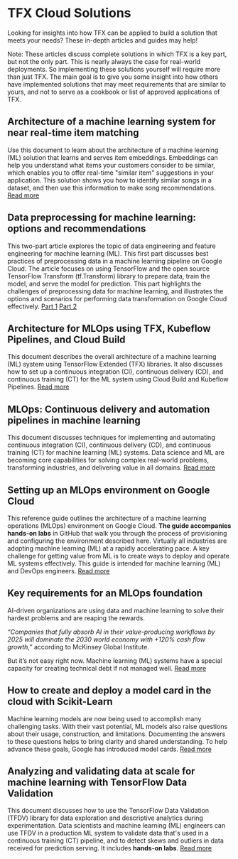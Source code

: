 # TFX Cloud Solutions

Looking for insights into how TFX can be applied to build a solution that meets
your needs? These in-depth articles and guides may help!

Note: These articles discuss complete solutions in which TFX is a key part, but
not the only part. This is nearly always the case for real-world deployments. So
implementing these solutions yourself will require more than just TFX. The main
goal is to give you some insight into how others have implemented solutions that
may meet requirements that are similar to yours, and not to serve as a cookbook
or list of approved applications of TFX.

## Architecture of a machine learning system for near real-time item matching

Use this document to learn about the architecture of a machine learning (ML)
solution that learns and serves item embeddings. Embeddings can help you
understand what items your customers consider to be similar, which enables you
to offer real-time "similar item" suggestions in your application. This solution
shows you how to identify similar songs in a dataset, and then use this
information to make song recommendations.
[Read more](https://cloud.google.com/solutions/real-time-item-matching)

## Data preprocessing for machine learning: options and recommendations

This two-part article explores the topic of data engineering and feature
engineering for machine learning (ML). This first part discusses best practices
of preprocessing data in a machine learning pipeline on Google Cloud. The
article focuses on using TensorFlow and the open source TensorFlow Transform
(tf.Transform) library to prepare data, train the model, and serve the model for
prediction. This part highlights the challenges of preprocessing data for
machine learning, and illustrates the options and scenarios for performing data
transformation on Google Cloud effectively.
[Part 1](https://cloud.google.com/solutions/machine-learning/data-preprocessing-for-ml-with-tf-transform-pt1)
[Part 2](https://cloud.google.com/solutions/machine-learning/data-preprocessing-for-ml-with-tf-transform-pt2)

## Architecture for MLOps using TFX, Kubeflow Pipelines, and Cloud Build

This document describes the overall architecture of a machine learning (ML)
system using TensorFlow Extended (TFX) libraries. It also discusses how to set
up a continuous integration (CI), continuous delivery (CD), and continuous
training (CT) for the ML system using Cloud Build and Kubeflow Pipelines.
[Read more](https://cloud.google.com/solutions/machine-learning/architecture-for-mlops-using-tfx-kubeflow-pipelines-and-cloud-build)

## MLOps: Continuous delivery and automation pipelines in machine learning

This document discusses techniques for implementing and automating continuous
integration (CI), continuous delivery (CD), and continuous training (CT) for
machine learning (ML) systems. Data science and ML are becoming core
capabilities for solving complex real-world problems, transforming industries,
and delivering value in all domains.
[Read more](https://cloud.google.com/solutions/machine-learning/mlops-continuous-delivery-and-automation-pipelines-in-machine-learning)

## Setting up an MLOps environment on Google Cloud

This reference guide outlines the architecture of a machine learning operations
(MLOps) environment on Google Cloud. **The guide accompanies hands-on labs** in
GitHub that walk you through the process of provisioning and configuring the
environment described here. Virtually all industries are adopting machine
learning (ML) at a rapidly accelerating pace. A key challenge for getting value
from ML is to create ways to deploy and operate ML systems effectively. This
guide is intended for machine learning (ML) and DevOps engineers.
[Read more](https://cloud.google.com/solutions/machine-learning/setting-up-an-mlops-environment)

## Key requirements for an MLOps foundation

AI-driven organizations are using data and machine learning to solve their
hardest problems and are reaping the rewards.

_“Companies that fully absorb AI in their value-producing workflows by 2025 will
dominate the 2030 world economy with +120% cash flow growth,”_ according to
McKinsey Global Institute.

But it’s not easy right now. Machine learning (ML) systems have a special
capacity for creating technical debt if not managed well.
[Read more](https://cloud.google.com/blog/products/ai-machine-learning/key-requirements-for-an-mlops-foundation)

## How to create and deploy a model card in the cloud with Scikit-Learn

Machine learning models are now being used to accomplish many challenging tasks.
With their vast potential, ML models also raise questions about their usage,
construction, and limitations. Documenting the answers to these questions helps
to bring clarity and shared understanding. To help advance these goals, Google
has introduced model cards.
[Read more](https://cloud.google.com/blog/products/ai-machine-learning/create-a-model-card-with-scikit-learn)

## Analyzing and validating data at scale for machine learning with TensorFlow Data Validation

This document discusses how to use the TensorFlow Data Validation (TFDV) library
for data exploration and descriptive analytics during experimentation. Data
scientists and machine learning (ML) engineers can use TFDV in a production ML
system to validate data that's used in a continuous training (CT) pipeline, and
to detect skews and outliers in data received for prediction serving. It
includes **hands-on labs**.
[Read more](https://cloud.google.com/solutions/machine-learning/analyzing-and-validating-data-at-scale-for-ml-using-tfx)

